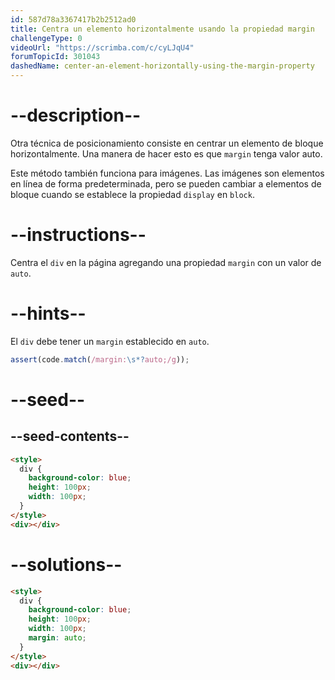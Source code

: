 ```yaml
---
id: 587d78a3367417b2b2512ad0
title: Centra un elemento horizontalmente usando la propiedad margin
challengeType: 0
videoUrl: "https://scrimba.com/c/cyLJqU4"
forumTopicId: 301043
dashedName: center-an-element-horizontally-using-the-margin-property
---
```


# --description--

Otra técnica de posicionamiento consiste en centrar un elemento de bloque horizontalmente. Una manera de hacer esto es que `margin` tenga valor auto.

Este método también funciona para imágenes. Las imágenes son elementos en línea de forma predeterminada, pero se pueden cambiar a elementos de bloque cuando se establece la propiedad `display` en `block`.

# --instructions--

Centra el `div` en la página agregando una propiedad `margin` con un valor de `auto`.

# --hints--

El `div` debe tener un `margin` establecido en `auto`.

```js
assert(code.match(/margin:\s*?auto;/g));
```

# --seed--

## --seed-contents--

```html
<style>
  div {
    background-color: blue;
    height: 100px;
    width: 100px;
  }
</style>
<div></div>
```

# --solutions--

```html
<style>
  div {
    background-color: blue;
    height: 100px;
    width: 100px;
    margin: auto;
  }
</style>
<div></div>
```
